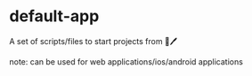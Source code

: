 # default-app
A set of scripts/files to start projects from 💾🖊

note: can be used for web applications/ios/android applications
